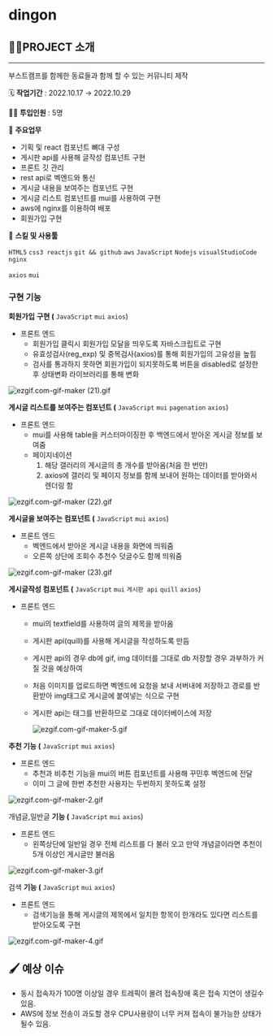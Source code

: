 # dingon


## 👩‍🏫PROJECT 소개

---

부스트캠프를 함께한 동료들과 함께 할 수 있는 커뮤니티 제작

🗓️ **작업기간** : 2022.10.17 → 2022.10.29

👨‍💻 **투입인원** : 5명

📒 **주요업무** 

- 기획 및 react 컴포넌트 뼈대 구성
- 게시판 api를 사용해 글작성 컴포넌트 구현
- 프론트 깃 관리
- rest api로 벡엔드와 통신
- 게시글 내용을 보여주는 컴포넌트 구현
- 게시글 리스트 컴포넌트를 mui를 사용하여 구현
- aws에 nginx를 이용하여 배포
- 회원가입 구현

🌱 **스킬 및 사용툴**

`HTML5` `css3 reactjs`  `git && github`  `aws` `JavaScript` `Nodejs` `visualStudioCode` `nginx`

`axios` `mui`

### 구현 기능

**회원가입** **구현 (**  `JavaScript` `mui` `axios`)

- 프론트 엔드
    - 회원가입 클릭시 회원가입 모달을 띄우도록 자바스크립트로 구현
    - 유효성검사(reg_exp) 및 중복검사(axios)를 통해 회원가입의 고유성을 높힘
    - 검사를 통과하지 못하면 회원가입이 되지못하도록 버튼을 disabled로 설정한후 상태변화 라이브러리를 통해 변화

![ezgif.com-gif-maker (21).gif](https://s3-us-west-2.amazonaws.com/secure.notion-static.com/509f806d-65da-43d6-82dd-d5fd58f6f1af/ezgif.com-gif-maker_(21).gif)

**게시글 리스트를 보여주는 컴포넌트 (**  `JavaScript` `mui` `pagenation` `axios`)

- 프론트 엔드
    - mui를 사용해 table을 커스터마이징한 후 백엔드에서 받아온 게시글 정보를 보여줌
    - 페이지네이션
        1. 해당 갤러리의 게시글의 총 개수를 받아옴(처음 한 번만)
        2. axios에 갤러리 및 페이지 정보를 함께 보내어 원하는 데이터를 받아와서 렌더링 함

![ezgif.com-gif-maker (22).gif](https://s3-us-west-2.amazonaws.com/secure.notion-static.com/b5d9a545-ea50-4d07-a839-4d32bb3886e8/ezgif.com-gif-maker_(22).gif)

**게시글을 보여주는 컴포넌트 (**  `JavaScript` `mui` `axios`)

- 프론트 엔드
    - 벡엔드에서 받아온 게시글 내용을 화면에 띄워줌
    - 오른쪽 상단에 조회수 추천수 덧글수도 함께 띄워줌

![ezgif.com-gif-maker (23).gif](https://s3-us-west-2.amazonaws.com/secure.notion-static.com/f8e9c252-ea3a-4807-92af-399576d6a166/ezgif.com-gif-maker_(23).gif)

**게시글작성 컴포넌트 (**  `JavaScript` `mui` `게시판 api` `quill` `axios`)

- 프론트 엔드
    - mui의 textfield를 사용하여 글의 제목을 받아옴
    - 게시판 api(quill)를 사용해 게시글을 작성하도록 만듬
    - 게시판 api의 경우 db에 gif, img 데이터를 그대로 db 저장할 경우 과부하가 커질 것을 예상하여
    - 처음 이미지를 업로드하면 벡엔드에 요청을 보내 서버내에 저장하고 경로를 반환받아 img태그로 게시글에 붙여넣는 식으로 구현
    - 게시판 api는 태그를 반환하므로 그대로 데이터베이스에 저장
        
        ![ezgif.com-gif-maker-5.gif](https://s3-us-west-2.amazonaws.com/secure.notion-static.com/b51115a6-7c88-4019-8d66-9f99e431444c/ezgif.com-gif-maker-5.gif)
        

**추천 기능 (**  `JavaScript` `mui` `axios`)

- 프론트 엔드
    - 추천과 비추천 기능을 mui의 버튼 컴포넌트를 사용해 꾸민후 벡엔드에 전달
    - 이미 그 글에 한번 추천한 사용자는 두번하지 못하도록 설정

![ezgif.com-gif-maker-2.gif](https://s3-us-west-2.amazonaws.com/secure.notion-static.com/26b49f83-5b94-4070-8b84-2be22c36c4a9/ezgif.com-gif-maker-2.gif)

개념글,일반글 **기능 (**  `JavaScript` `mui` `axios`)

- 프론트 엔드
    - 왼쪽상단에 일반일 경우 전체 리스트를 다 불러 오고 만약 개념글이라면 추천이 5개 이상인 게시글만 불러옴

![ezgif.com-gif-maker-3.gif](https://s3-us-west-2.amazonaws.com/secure.notion-static.com/2da16ddd-ae80-4483-b946-5becb2940dc8/ezgif.com-gif-maker-3.gif)

검색 **기능 (**  `JavaScript` `mui` `axios`)

- 프론트 엔드
    - 검색기능을 통해 게시글의 제목에서 일치한 항목이 한개라도 있다면 리스트를 받아오도록 구현

![ezgif.com-gif-maker-4.gif](https://s3-us-west-2.amazonaws.com/secure.notion-static.com/7d1dca2f-4c2a-4d8a-b29b-1a24d2dc1739/ezgif.com-gif-maker-4.gif)

## 🖌️ 예상 이슈

- 동시 접속자가 100명 이상일 경우 트레픽이 몰려 접속장애 혹은 접속 지연이 생길수 있음.
- AWS에 정보 전송이 과도할 경우 CPU사용량이 너무 커져 접속이 불가능한 상태가 될수 있음.
